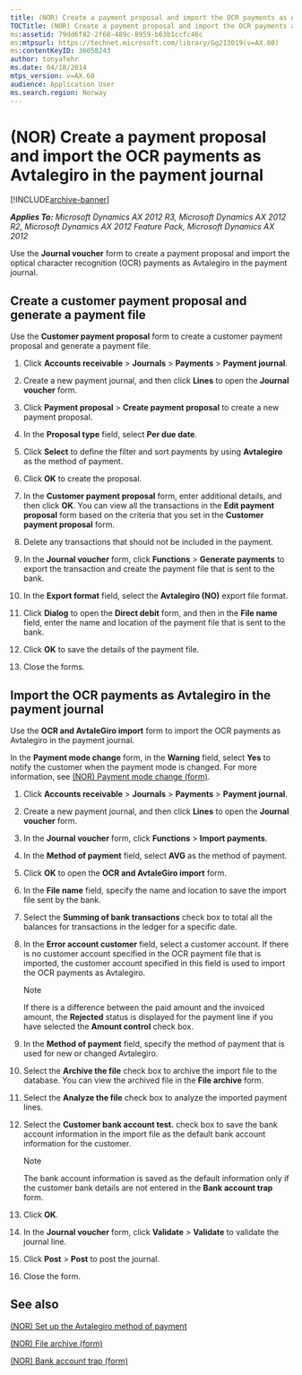 ```yaml
---
title: (NOR) Create a payment proposal and import the OCR payments as Avtalegiro in the payment journal
TOCTitle: (NOR) Create a payment proposal and import the OCR payments as Avtalegiro in the payment journal
ms:assetid: 79dd6f82-2f68-489c-8959-b63b1ccfc46c
ms:mtpsurl: https://technet.microsoft.com/library/Gg213019(v=AX.60)
ms:contentKeyID: 36058243
author: tonyafehr
ms.date: 04/18/2014
mtps_version: v=AX.60
audience: Application User
ms.search.region: Norway
---
```


# (NOR) Create a payment proposal and import the OCR payments as Avtalegiro in the payment journal 


[!INCLUDE[archive-banner](includes/archive-banner.md)]


_**Applies To:** Microsoft Dynamics AX 2012 R3, Microsoft Dynamics AX 2012 R2, Microsoft Dynamics AX 2012 Feature Pack, Microsoft Dynamics AX 2012_

Use the **Journal voucher** form to create a payment proposal and import the optical character recognition (OCR) payments as Avtalegiro in the payment journal.

## Create a customer payment proposal and generate a payment file

Use the **Customer payment proposal** form to create a customer payment proposal and generate a payment file.

1.  Click **Accounts receivable** \> **Journals** \> **Payments** \> **Payment journal**.

2.  Create a new payment journal, and then click **Lines** to open the **Journal voucher** form.

3.  Click **Payment proposal** \> **Create payment proposal** to create a new payment proposal.

4.  In the **Proposal type** field, select **Per due date**.

5.  Click **Select** to define the filter and sort payments by using **Avtalegiro** as the method of payment.

6.  Click **OK** to create the proposal.

7.  In the **Customer payment proposal** form, enter additional details, and then click **OK**. You can view all the transactions in the **Edit payment proposal** form based on the criteria that you set in the **Customer payment proposal** form.

8.  Delete any transactions that should not be included in the payment.

9.  In the **Journal voucher** form, click **Functions** \> **Generate payments** to export the transaction and create the payment file that is sent to the bank.

10. In the **Export format** field, select the **Avtalegiro (NO)** export file format.

11. Click **Dialog** to open the **Direct debit** form, and then in the **File name** field, enter the name and location of the payment file that is sent to the bank.

12. Click **OK** to save the details of the payment file.

13. Close the forms.

## Import the OCR payments as Avtalegiro in the payment journal

Use the **OCR and AvtaleGiro import** form to import the OCR payments as Avtalegiro in the payment journal.

In the **Payment mode change** form, in the **Warning** field, select **Yes** to notify the customer when the payment mode is changed. For more information, see [(NOR) Payment mode change (form)](https://technet.microsoft.com/library/hh209700\(v=ax.60\)).

1.  Click **Accounts receivable** \> **Journals** \> **Payments** \> **Payment journal**.

2.  Create a new payment journal, and then click **Lines** to open the **Journal voucher** form.

3.  In the **Journal voucher** form, click **Functions** \> **Import payments**.

4.  In the **Method of payment** field, select **AVG** as the method of payment.

5.  Click **OK** to open the **OCR and AvtaleGiro import** form.

6.  In the **File name** field, specify the name and location to save the import file sent by the bank.

7.  Select the **Summing of bank transactions** check box to total all the balances for transactions in the ledger for a specific date.

8.  In the **Error account customer** field, select a customer account. If there is no customer account specified in the OCR payment file that is imported, the customer account specified in this field is used to import the OCR payments as Avtalegiro.
    

    > [!NOTE]
    > <P>If there is a difference between the paid amount and the invoiced amount, the <STRONG>Rejected</STRONG> status is displayed for the payment line if you have selected the <STRONG>Amount control</STRONG> check box.</P>



9.  In the **Method of payment** field, specify the method of payment that is used for new or changed Avtalegiro.

10. Select the **Archive the file** check box to archive the import file to the database. You can view the archived file in the **File archive** form.

11. Select the **Analyze the file** check box to analyze the imported payment lines.

12. Select the **Customer bank account test.** check box to save the bank account information in the import file as the default bank account information for the customer.
    

    > [!NOTE]
    > <P>The bank account information is saved as the default information only if the customer bank details are not entered in the <STRONG>Bank account trap</STRONG> form.</P>



13. Click **OK**.

14. In the **Journal voucher** form, click **Validate** \> **Validate** to validate the journal line.

15. Click **Post** \> **Post** to post the journal.

16. Close the form.

## See also

[(NOR) Set up the Avtalegiro method of payment](nor-set-up-the-avtalegiro-method-of-payment.md)

[(NOR) File archive (form)](https://technet.microsoft.com/library/hh242881\(v=ax.60\))

[(NOR) Bank account trap (form)](https://technet.microsoft.com/library/hh227378\(v=ax.60\))

  


